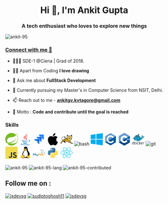 <h1 align="center">Hi 👋, I'm Ankit Gupta</h1>
<h3 align="center">A tech enthusiast who loves to explore new things</h3>

<p align="left"> <img src="https://komarev.com/ghpvc/?username=ankit-95" alt="ankit-95" /> </p>

### [Connect with me 💬](https://bio.link/ankit95)

- 🧑🏻‍💻 SDE-1 @Ciena | Grad of 2018. 

- ✌🏻 Apart from Coding **I love drawing**

- 💬 Ask me about **FullStack Development**

- 💬 Currently pursuing my Master's in Computer Science from NSIT, Delhi.

- 📫 Reach out to me - **ankitgv.kvtagore@gmail.com**

- 🎯 Motto : **Code and contribute until the goal is reached**

### Skills

<p align="left"><img src="https://github.com/devicons/devicon/blob/master/icons/spring/spring-original.svg" alt="spring" width="40" height="40"/> 
 <img src="https://github.com/devicons/devicon/blob/master/icons/java/java-original.svg" alt="java" width="40" height="40"/> 
 <img src="https://github.com/devicons/devicon/blob/master/icons/jira/jira-original.svg" alt="jira" width="40" height="40"/> 
  <img src="https://github.com/devicons/devicon/blob/master/icons/apple/apple-original.svg" alt="apple" width="40" height="40"/> 
 <img src="https://github.com/devicons/devicon/blob/master/icons/tomcat/tomcat-original.svg" alt="tomcat" width="40" height="40"/> <img src="https://www.vectorlogo.zone/logos/gnu_bash/gnu_bash-icon.svg" alt="bash" width="40" height="40"/> <img src="https://github.com/devicons/devicon/blob/master/icons/windows8/windows8-original.svg" alt="windows8" width="40" height="40"/> <img src="https://github.com/devicons/devicon/blob/master/icons/c/c-original.svg" alt="c" width="40" height="40"/> <img src="https://github.com/devicons/devicon/blob/master/icons/cplusplus/cplusplus-original.svg" alt="cplusplus" width="40" height="40"/> <img src="https://github.com/devicons/devicon/blob/master/icons/docker/docker-original-wordmark.svg" alt="docker" width="40" height="40"/> <img src="https://www.vectorlogo.zone/logos/git-scm/git-scm-icon.svg" alt="git" width="40" height="40"/> <img src="https://github.com/devicons/devicon/blob/master/icons/javascript/javascript-original.svg" alt="javascript" width="40" height="40"/> <img src="https://github.com/devicons/devicon/blob/master/icons/linux/linux-original.svg" alt="linux" width="40" height="40"/> <img src="https://github.com/devicons/devicon/blob/master/icons/mysql/mysql-original-wordmark.svg" alt="mysql" width="40" height="40"/> <img src="https://github.com/devicons/devicon/blob/master/icons/python/python-original.svg" alt="python" width="40" height="40"/> 
<img src="https://github.com/devicons/devicon/blob/master/icons/react/react-original.svg" alt="react" width="40" height="40"/> </p><img align="center" src="https://github-stats-alpha.vercel.app/api?username=ankit-95&cc=000&tc=fff&ic=fff&bc=000" alt="ankit-95" />
<img align="center" src="https://github-readme-stats-sigma-five.vercel.app/api/top-langs/?username=ankit-95&layout=compact&theme=dark" alt="ankit-95-lang" />
<img align="center" src="https://github-readme-streak-stats.herokuapp.com/?user=ankit-95&theme=dark" alt="ankit-95-contributed"/>
     
<p align="center">
<h2>Follow me on :</h2>
<a href="https://twitter.com/ankitgv" target="blank"><img align="center" src="https://cdn.jsdelivr.net/npm/simple-icons@3.0.1/icons/twitter.svg" alt="jsdevsg" height="40" width="40" /></a>
<a href="https://linkedin.com/in/95-ankit-gupta" target="blank"><img align="center" src="https://cdn.jsdelivr.net/npm/simple-icons@3.0.1/icons/linkedin.svg" alt="sudiptoghosh11" height="40" width="40" /></a>
<a href="https://instagram.com/95ankit_gupta" target="blank"><img align="center" src="https://cdn.jsdelivr.net/npm/simple-icons@3.0.1/icons/instagram.svg" alt="jsdevsg" height="40" width="40" /></a>
</p>

